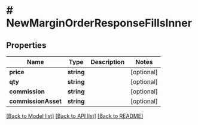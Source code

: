 # # NewMarginOrderResponseFillsInner

## Properties

Name | Type | Description | Notes
------------ | ------------- | ------------- | -------------
**price** | **string** |  | [optional]
**qty** | **string** |  | [optional]
**commission** | **string** |  | [optional]
**commissionAsset** | **string** |  | [optional]

[[Back to Model list]](../../README.md#models) [[Back to API list]](../../README.md#endpoints) [[Back to README]](../../README.md)
